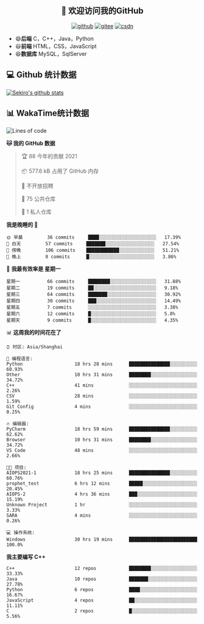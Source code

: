 <h2 align="center">👋 欢迎访问我的GitHub</h2>
<p align="center">
  <a href="https://666wxy666.github.io/"><img src="https://img.shields.io/badge/GitHub-24292e" alt="github"></a>
  <a href="https://gitee.com/wxy_666"><img src="https://img.shields.io/badge/Gitee-fe7300" alt="gitee"></a>
  <a href="https://blog.csdn.net/WXY_666"><img src="https://img.shields.io/badge/CSDN-cf000e" alt="csdn"></a>
</p>

- 😄**后端** C，C++，Java，Python
- 😃**前端** HTML，CSS，JavaScript
- 😆**数据库** MySQL，SqlServer

## 💻 Github 统计数据
[![Sekiro's github stats](https://github-readme-stats.vercel.app/api?username=666WXY666)](https://666wxy666.github.io/)

## 📊 WakaTime统计数据

<!--START_SECTION:waka-->
![Lines of code](https://img.shields.io/badge/%E4%BB%8E%E3%80%8C%E4%BD%A0%E5%A5%BD%E4%B8%96%E7%95%8C%E3%80%8D%E6%88%91%E5%B7%B2%E7%BB%8F%E5%86%99%E4%BA%86-966443%20%E8%A1%8C%E4%BB%A3%E7%A0%81-blue)

**🐱 我的 GitHub 数据** 

> 🏆 88 今年的贡献 2021
 > 
> 📦 577.6 kB 占用了 GitHub 内存 
 > 
> 🚫 不开放招聘
 > 
> 📜 75 公共仓库 
 > 
> 🔑 1 私人仓库 
 > 
**我是晚睡的 🦉** 

```text
🌞 早晨         36 commits     ████░░░░░░░░░░░░░░░░░░░░░   17.39% 
🌆 白天         57 commits     ███████░░░░░░░░░░░░░░░░░░   27.54% 
🌃 傍晚         106 commits    ████████████░░░░░░░░░░░░░   51.21% 
🌙 晚上         8 commits      █░░░░░░░░░░░░░░░░░░░░░░░░   3.86%

```
📅 **我最有效率是 星期一** 

```text
星期一          66 commits     ████████░░░░░░░░░░░░░░░░░   31.88% 
星期二          19 commits     ██░░░░░░░░░░░░░░░░░░░░░░░   9.18% 
星期三          64 commits     ███████░░░░░░░░░░░░░░░░░░   30.92% 
星期四          30 commits     ███░░░░░░░░░░░░░░░░░░░░░░   14.49% 
星期五          7 commits      ░░░░░░░░░░░░░░░░░░░░░░░░░   3.38% 
星期六          12 commits     █░░░░░░░░░░░░░░░░░░░░░░░░   5.8% 
星期天          9 commits      █░░░░░░░░░░░░░░░░░░░░░░░░   4.35%

```


📊 **这周我的时间花在了** 

```text
⌚︎ 时区: Asia/Shanghai

💬 编程语言: 
Python                   18 hrs 28 mins      ███████████████░░░░░░░░░░   60.93% 
Other                    10 hrs 31 mins      ████████░░░░░░░░░░░░░░░░░   34.72% 
C++                      41 mins             ░░░░░░░░░░░░░░░░░░░░░░░░░   2.26% 
CSV                      28 mins             ░░░░░░░░░░░░░░░░░░░░░░░░░   1.59% 
Git Config               4 mins              ░░░░░░░░░░░░░░░░░░░░░░░░░   0.25%

🔥 编辑器: 
PyCharm                  18 hrs 59 mins      ███████████████░░░░░░░░░░   62.62% 
Browser                  10 hrs 31 mins      ████████░░░░░░░░░░░░░░░░░   34.72% 
VS Code                  48 mins             ░░░░░░░░░░░░░░░░░░░░░░░░░   2.66%

🐱‍💻 项目: 
AIOPS2021-1              18 hrs 25 mins      ███████████████░░░░░░░░░░   60.76% 
prophet_test             6 hrs 12 mins       █████░░░░░░░░░░░░░░░░░░░░   20.45% 
AIOPS-2                  4 hrs 36 mins       ███░░░░░░░░░░░░░░░░░░░░░░   15.19% 
Unknown Project          1 hr                ░░░░░░░░░░░░░░░░░░░░░░░░░   3.33% 
SARA                     4 mins              ░░░░░░░░░░░░░░░░░░░░░░░░░   0.26%

💻 操作系统: 
Windows                  30 hrs 19 mins      █████████████████████████   100.0%

```

**我主要编写 C++** 

```text
C++                      12 repos            ████████░░░░░░░░░░░░░░░░░   33.33% 
Java                     10 repos            ███████░░░░░░░░░░░░░░░░░░   27.78% 
Python                   6 repos             ████░░░░░░░░░░░░░░░░░░░░░   16.67% 
JavaScript               4 repos             ██░░░░░░░░░░░░░░░░░░░░░░░   11.11% 
C                        2 repos             █░░░░░░░░░░░░░░░░░░░░░░░░   5.56%

```



<!--END_SECTION:waka-->

<!--
**666WXY666/666WXY666** is a ✨ _special_ ✨ repository because its `README.md` (this file) appears on your GitHub profile.

Here are some ideas to get you started:

- 🔭 I’m currently working on ...
- 🌱 I’m currently learning ...
- 👯 I’m looking to collaborate on ...
- 🤔 I’m looking for help with ...
- 💬 Ask me about ...
- 📫 How to reach me: ...
- 😄 Pronouns: ...
- ⚡ Fun fact: ...
-->
